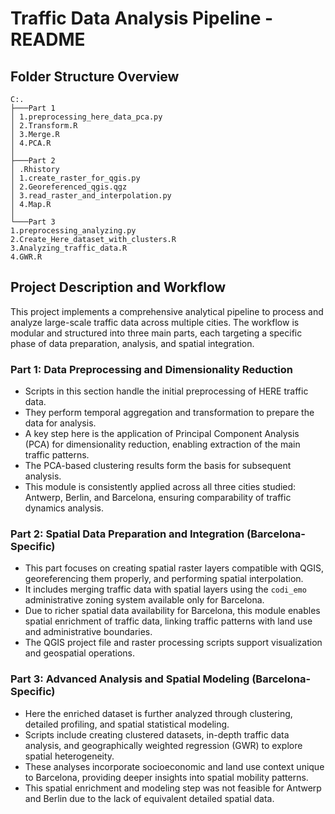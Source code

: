 # Traffic Data Analysis Pipeline - README

## Folder Structure Overview

```
C:.
├───Part 1
│ 1.preprocessing_here_data_pca.py
│ 2.Transform.R
│ 3.Merge.R
│ 4.PCA.R
│
├───Part 2
│ .Rhistory
│ 1.create_raster_for_qgis.py
│ 2.Georeferenced_qgis.qgz
│ 3.read_raster_and_interpolation.py
│ 4.Map.R
│
└───Part 3
1.preprocessing_analyzing.py
2.Create_Here_dataset_with_clusters.R
3.Analyzing_traffic_data.R
4.GWR.R
```

## Project Description and Workflow

This project implements a comprehensive analytical pipeline to process and analyze large-scale traffic data across multiple cities. The workflow is modular and structured into three main parts, each targeting a specific phase of data preparation, analysis, and spatial integration.

### Part 1: Data Preprocessing and Dimensionality Reduction

- Scripts in this section handle the initial preprocessing of HERE traffic data.
- They perform temporal aggregation and transformation to prepare the data for analysis.
- A key step here is the application of Principal Component Analysis (PCA) for dimensionality reduction, enabling extraction of the main traffic patterns.
- The PCA-based clustering results form the basis for subsequent analysis.
- This module is consistently applied across all three cities studied: Antwerp, Berlin, and Barcelona, ensuring comparability of traffic dynamics analysis.

### Part 2: Spatial Data Preparation and Integration (Barcelona-Specific)

- This part focuses on creating spatial raster layers compatible with QGIS, georeferencing them properly, and performing spatial interpolation.
- It includes merging traffic data with spatial layers using the `codi_emo` administrative zoning system available only for Barcelona.
- Due to richer spatial data availability for Barcelona, this module enables spatial enrichment of traffic data, linking traffic patterns with land use and administrative boundaries.
- The QGIS project file and raster processing scripts support visualization and geospatial operations.

### Part 3: Advanced Analysis and Spatial Modeling (Barcelona-Specific)

- Here the enriched dataset is further analyzed through clustering, detailed profiling, and spatial statistical modeling.
- Scripts include creating clustered datasets, in-depth traffic data analysis, and geographically weighted regression (GWR) to explore spatial heterogeneity.
- These analyses incorporate socioeconomic and land use context unique to Barcelona, providing deeper insights into spatial mobility patterns.
- This spatial enrichment and modeling step was not feasible for Antwerp and Berlin due to the lack of equivalent detailed spatial data.

